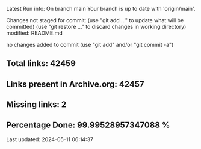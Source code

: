 Latest Run info: 
On branch main
Your branch is up to date with 'origin/main'.

Changes not staged for commit:
  (use "git add <file>..." to update what will be committed)
  (use "git restore <file>..." to discard changes in working directory)
	modified:   README.md

no changes added to commit (use "git add" and/or "git commit -a")

## Total links: 42459

## Links present in Archive.org: 42457

## Missing links: 2

## Percentage Done: 99.99528957347088 %


Last updated: 2024-05-11 06:14:37
